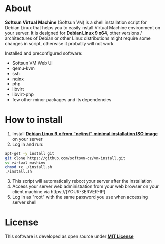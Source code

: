 # About

**Softsun Virtual Machine** (Softsun VM) is a shell installation script for Debian Linux that helps you to easily install Virtual Machine environment on your server. It is designed for **Debian Linux 9 x64**, other versions / architectures of Debian or other Linux distributions might require some changes in script, otherwise it probably will not work.

Installed and preconfigured software:
- Softsun VM Web UI
- qemu-kvm
- ssh
- nginx
- php
- libvirt
- libvirt-php
- few other minor packages and its dependencies

# How to install

1. Install [**Debian Linux 9.x from "netinst" minimal installation ISO image**](https://www.debian.org/CD/netinst/) on your server
2. Log in and run:

```sh
apt-get -y install git
git clone https://github.com/softsun-cz/vm-install.git
cd virtual-machine 
chmod +x ./install.sh
./install.sh
```

3. This script will automatically reboot your server after the installation
4. Access your server web administration from your web browser on your client machine via https://[YOUR-SERVER-IP]
5. Log in as "root" with the same password you use when accessing server shell

# License

This software is developed as open source under [**MIT License**](./LICENSE)
